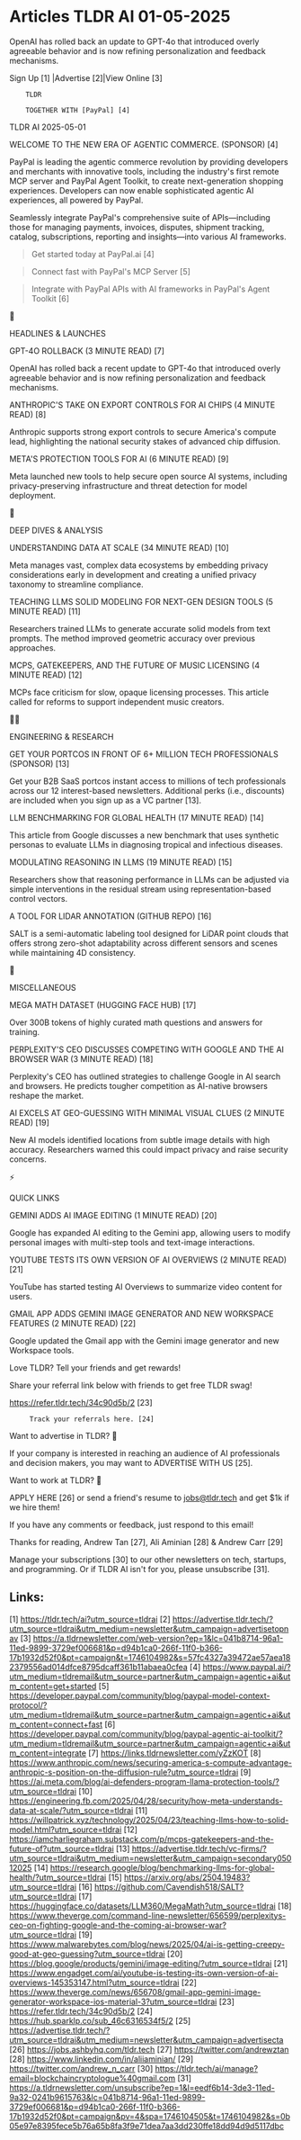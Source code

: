 # Articles TLDR AI 01-05-2025

OpenAI has rolled back an update to GPT-4o that introduced overly
agreeable behavior and is now refining personalization and feedback
mechanisms. ‌ ‌ ‌ ‌ ‌ ‌ ‌ ‌ ‌ ‌ ‌ ‌ ‌ ‌ ‌ ‌ ‌ ‌ ‌ ‌ ‌ ‌ ‌ ‌ ‌ ‌  ‌ ‌ ‌ ‌ ‌ ‌ ‌ ‌ ‌ ‌ ‌ ‌ ‌ ‌ ‌ ‌ ‌ ‌ ‌ ‌ ‌ ‌ ‌ ‌ ‌ ‌ 


 Sign Up [1] |Advertise [2]|View Online [3] 

		TLDR 

		TOGETHER WITH [PayPal] [4]

TLDR AI 2025-05-01

 WELCOME TO THE NEW ERA OF AGENTIC COMMERCE. (SPONSOR) [4] 

 PayPal is leading the agentic commerce revolution by providing
developers and merchants with innovative tools, including the
industry's first remote MCP server and PayPal Agent Toolkit, to
create next-generation shopping experiences. Developers can now enable
sophisticated agentic AI experiences, all powered by PayPal.

Seamlessly integrate PayPal's comprehensive suite of APIs—including
those for managing payments, invoices, disputes, shipment tracking,
catalog, subscriptions, reporting and insights—into various AI
frameworks. 

> Get started today at PayPal.ai [4]

> Connect fast with PayPal's MCP Server [5]

> Integrate with PayPal APIs with AI frameworks in PayPal's Agent
Toolkit [6]

🚀 

HEADLINES & LAUNCHES

 GPT-4O ROLLBACK (3 MINUTE READ) [7] 

 OpenAI has rolled back a recent update to GPT-4o that introduced
overly agreeable behavior and is now refining personalization and
feedback mechanisms. 

 ANTHROPIC'S TAKE ON EXPORT CONTROLS FOR AI CHIPS (4 MINUTE READ) [8] 

 Anthropic supports strong export controls to secure America's compute
lead, highlighting the national security stakes of advanced chip
diffusion. 

 META'S PROTECTION TOOLS FOR AI (6 MINUTE READ) [9] 

 Meta launched new tools to help secure open source AI systems,
including privacy-preserving infrastructure and threat detection for
model deployment. 

🧠 

DEEP DIVES & ANALYSIS

 UNDERSTANDING DATA AT SCALE (34 MINUTE READ) [10] 

 Meta manages vast, complex data ecosystems by embedding privacy
considerations early in development and creating a unified privacy
taxonomy to streamline compliance. 

 TEACHING LLMS SOLID MODELING FOR NEXT-GEN DESIGN TOOLS (5 MINUTE
READ) [11] 

 Researchers trained LLMs to generate accurate solid models from text
prompts. The method improved geometric accuracy over previous
approaches. 

 MCPS, GATEKEEPERS, AND THE FUTURE OF MUSIC LICENSING (4 MINUTE READ)
[12] 

 MCPs face criticism for slow, opaque licensing processes. This
article called for reforms to support independent music creators. 

🧑‍💻 

ENGINEERING & RESEARCH

 GET YOUR PORTCOS IN FRONT OF 6+ MILLION TECH PROFESSIONALS (SPONSOR)
[13] 

 Get your B2B SaaS portcos instant access to millions of tech
professionals across our 12 interest-based newsletters. Additional
perks (i.e., discounts) are included when you sign up as a VC partner
[13]. 

 LLM BENCHMARKING FOR GLOBAL HEALTH (17 MINUTE READ) [14] 

 This article from Google discusses a new benchmark that uses
synthetic personas to evaluate LLMs in diagnosing tropical and
infectious diseases. 

 MODULATING REASONING IN LLMS (19 MINUTE READ) [15] 

 Researchers show that reasoning performance in LLMs can be adjusted
via simple interventions in the residual stream using
representation-based control vectors. 

 A TOOL FOR LIDAR ANNOTATION (GITHUB REPO) [16] 

 SALT is a semi-automatic labeling tool designed for LiDAR point
clouds that offers strong zero-shot adaptability across different
sensors and scenes while maintaining 4D consistency. 

🎁 

MISCELLANEOUS

 MEGA MATH DATASET (HUGGING FACE HUB) [17] 

 Over 300B tokens of highly curated math questions and answers for
training. 

 PERPLEXITY'S CEO DISCUSSES COMPETING WITH GOOGLE AND THE AI BROWSER
WAR (3 MINUTE READ) [18] 

 Perplexity's CEO has outlined strategies to challenge Google in AI
search and browsers. He predicts tougher competition as AI-native
browsers reshape the market. 

 AI EXCELS AT GEO-GUESSING WITH MINIMAL VISUAL CLUES (2 MINUTE READ)
[19] 

 New AI models identified locations from subtle image details with
high accuracy. Researchers warned this could impact privacy and raise
security concerns. 

⚡ 

QUICK LINKS

 GEMINI ADDS AI IMAGE EDITING (1 MINUTE READ) [20] 

 Google has expanded AI editing to the Gemini app, allowing users to
modify personal images with multi-step tools and text-image
interactions. 

 YOUTUBE TESTS ITS OWN VERSION OF AI OVERVIEWS (2 MINUTE READ) [21] 

 YouTube has started testing AI Overviews to summarize video content
for users. 

 GMAIL APP ADDS GEMINI IMAGE GENERATOR AND NEW WORKSPACE FEATURES (2
MINUTE READ) [22] 

 Google updated the Gmail app with the Gemini image generator and new
Workspace tools. 

Love TLDR? Tell your friends and get rewards!

 Share your referral link below with friends to get free TLDR swag! 

 https://refer.tldr.tech/34c90d5b/2 [23] 

		 Track your referrals here. [24] 

Want to advertise in TLDR? 📰

 If your company is interested in reaching an audience of AI
professionals and decision makers, you may want to ADVERTISE WITH US
[25]. 

Want to work at TLDR? 💼

 APPLY HERE [26] or send a friend's resume to jobs@tldr.tech and get
$1k if we hire them! 

 If you have any comments or feedback, just respond to this email! 

Thanks for reading, 
Andrew Tan [27], Ali Aminian [28] & Andrew Carr [29] 

 Manage your subscriptions [30] to our other newsletters on tech,
startups, and programming. Or if TLDR AI isn't for you, please
unsubscribe [31]. 

 

Links:
------
[1] https://tldr.tech/ai?utm_source=tldrai
[2] https://advertise.tldr.tech/?utm_source=tldrai&utm_medium=newsletter&utm_campaign=advertisetopnav
[3] https://a.tldrnewsletter.com/web-version?ep=1&lc=041b8714-96a1-11ed-9899-3729ef006681&p=d94b1ca0-266f-11f0-b366-17b1932d52f0&pt=campaign&t=1746104982&s=57fc4327a39472ae57aea182379556ad014dfce8795dcaff361b11abaea0cfea
[4] https://www.paypal.ai/?utm_medium=tldremail&utm_source=partner&utm_campaign=agentic+ai&utm_content=get+started
[5] https://developer.paypal.com/community/blog/paypal-model-context-protocol/?utm_medium=tldremail&utm_source=partner&utm_campaign=agentic+ai&utm_content=connect+fast
[6] https://developer.paypal.com/community/blog/paypal-agentic-ai-toolkit/?utm_medium=tldremail&utm_source=partner&utm_campaign=agentic+ai&utm_content=integrate
[7] https://links.tldrnewsletter.com/yZzKOT
[8] https://www.anthropic.com/news/securing-america-s-compute-advantage-anthropic-s-position-on-the-diffusion-rule?utm_source=tldrai
[9] https://ai.meta.com/blog/ai-defenders-program-llama-protection-tools/?utm_source=tldrai
[10] https://engineering.fb.com/2025/04/28/security/how-meta-understands-data-at-scale/?utm_source=tldrai
[11] https://willpatrick.xyz/technology/2025/04/23/teaching-llms-how-to-solid-model.html?utm_source=tldrai
[12] https://iamcharliegraham.substack.com/p/mcps-gatekeepers-and-the-future-of?utm_source=tldrai
[13] https://advertise.tldr.tech/vc-firms/?utm_source=tldrai&utm_medium=newsletter&utm_campaign=secondary05012025
[14] https://research.google/blog/benchmarking-llms-for-global-health/?utm_source=tldrai
[15] https://arxiv.org/abs/2504.19483?utm_source=tldrai
[16] https://github.com/Cavendish518/SALT?utm_source=tldrai
[17] https://huggingface.co/datasets/LLM360/MegaMath?utm_source=tldrai
[18] https://www.theverge.com/command-line-newsletter/656599/perplexitys-ceo-on-fighting-google-and-the-coming-ai-browser-war?utm_source=tldrai
[19] https://www.malwarebytes.com/blog/news/2025/04/ai-is-getting-creepy-good-at-geo-guessing?utm_source=tldrai
[20] https://blog.google/products/gemini/image-editing/?utm_source=tldrai
[21] https://www.engadget.com/ai/youtube-is-testing-its-own-version-of-ai-overviews-145353147.html?utm_source=tldrai
[22] https://www.theverge.com/news/656708/gmail-app-gemini-image-generator-workspace-ios-material-3?utm_source=tldrai
[23] https://refer.tldr.tech/34c90d5b/2
[24] https://hub.sparklp.co/sub_46c6316534f5/2
[25] https://advertise.tldr.tech/?utm_source=tldrai&utm_medium=newsletter&utm_campaign=advertisecta
[26] https://jobs.ashbyhq.com/tldr.tech
[27] https://twitter.com/andrewztan
[28] https://www.linkedin.com/in/aliiaminian/
[29] https://twitter.com/andrew_n_carr
[30] https://tldr.tech/ai/manage?email=blockchaincryptologue%40gmail.com
[31] https://a.tldrnewsletter.com/unsubscribe?ep=1&l=eedf6b14-3de3-11ed-9a32-0241b9615763&lc=041b8714-96a1-11ed-9899-3729ef006681&p=d94b1ca0-266f-11f0-b366-17b1932d52f0&pt=campaign&pv=4&spa=1746104505&t=1746104982&s=0b05e97e8395fece5b76a65b8fa3f9e71dea7aa3dd230ffe18dd94d9d5117dbc